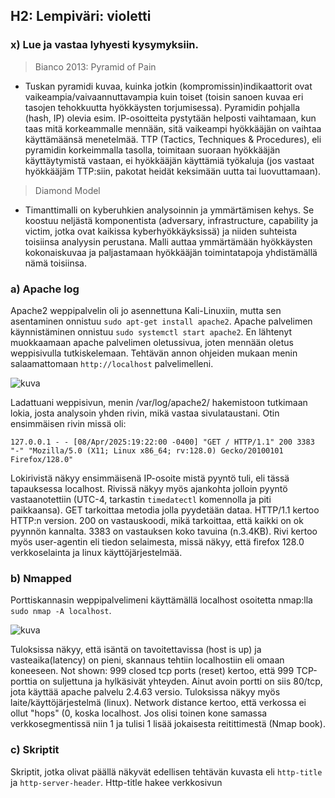 ## H2: Lempiväri: violetti

### x) Lue ja vastaa lyhyesti kysymyksiin.

> Bianco 2013: Pyramid of Pain
- Tuskan pyramidi kuvaa, kuinka jotkin (kompromissin)indikaattorit ovat vaikeampia/vaivaannuttavampia kuin toiset (toisin sanoen kuvaa eri tasojen tehokkuutta hyökkäysten torjumisessa). Pyramidin pohjalla (hash, IP) olevia esim. IP-osoitteita pystytään helposti vaihtamaan, kun taas mitä korkeammalle mennään, sitä vaikeampi hyökkääjän on vaihtaa käyttämäänsä menetelmää.
TTP (Tactics, Techniques & Procedures), eli pyramidin korkeimmalla tasolla, toimitaan suoraan hyökkääjän käyttäytymistä vastaan, ei hyökkääjän käyttämiä työkaluja (jos vastaat hyökkääjäm TTP:siin, pakotat heidät keksimään uutta tai luovuttamaan).

> Diamond Model
- Timanttimalli on kyberuhkien analysoinnin ja ymmärtämisen kehys. Se koostuu neljästä komponentista (adversary, infrastructure, capability ja victim, jotka ovat kaikissa kyberhyökkäyksissä) ja niiden suhteista toisiinsa analyysin perustana. 
Malli auttaa ymmärtämään hyökkäysten kokonaiskuvaa ja paljastamaan hyökkääjän toimintatapoja yhdistämällä nämä toisiinsa.

### a) Apache log

Apache2 weppipalvelin oli jo asennettuna Kali-Linuxiin, mutta sen asentaminen onnistuu `sudo apt-get install apache2`. Apache palvelimen käynnistäminen onnistuu `sudo systemctl start apache2`. En lähtenyt muokkaamaan apache palvelimen oletussivua, joten mennään oletus weppisivulla tutkiskelemaan. Tehtävän annon ohjeiden mukaan menin salaamattomaan `http://localhost` palvelimelleni. 

![kuva](https://github.com/user-attachments/assets/1c403294-9bfa-4d96-b4b1-36daa26b0867)

Ladattuani weppisivun, menin /var/log/apache2/ hakemistoon tutkimaan lokia, josta analysoin yhden rivin, mikä vastaa sivulataustani. Otin ensimmäisen rivin missä oli:
```
127.0.0.1 - - [08/Apr/2025:19:22:00 -0400] "GET / HTTP/1.1" 200 3383 "-" "Mozilla/5.0 (X11; Linux x86_64; rv:128.0) Gecko/20100101 Firefox/128.0"
```
Lokirivistä näkyy ensimmäisenä IP-osoite mistä pyyntö tuli, eli tässä tapauksessa localhost. Rivissä näkyy myös ajankohta jolloin pyyntö vastaanotettiin (UTC-4, tarkastin `timedatectl` komennolla ja piti paikkaansa). GET tarkoittaa metodia jolla pyydetään dataa. HTTP/1.1 kertoo HTTP:n version. 200 on vastauskoodi, mikä tarkoittaa, että kaikki on ok pyynnön kannalta. 3383 on vastauksen koko tavuina (n.3.4KB). Rivi kertoo myös user-agentin eli tiedon selaimesta, missä näkyy, että firefox 128.0 verkkoselainta ja linux käyttöjärjestelmää. 

### b) Nmapped

Porttiskannasin weppipalvelimeni käyttämällä localhost osoitetta nmap:lla `sudo nmap -A localhost`.

![kuva](https://github.com/user-attachments/assets/5131dda3-c83a-4b26-9544-1f88fb21fdeb)

Tuloksissa näkyy, että isäntä on tavoitettavissa (host is up) ja vasteaika(latency) on pieni, skannaus tehtiin localhostiin eli omaan koneeseen. Not shown: 999 closed tcp ports (reset) kertoo, että 999 TCP-porttia on suljettuna ja hylkäsivät yhteyden. Ainut avoin portti on siis 80/tcp, jota käyttää apache palvelu 2.4.63 versio. Tuloksissa näkyy myös laite/käyttöjärjestelmä (linux). Network distance kertoo, että verkossa ei ollut "hops" (0, koska localhost. Jos olisi toinen kone samassa verkkosegmentissä niin 1 ja tulisi 1 lisää jokaisesta reitittimestä (Nmap book). 

### c) Skriptit

Skriptit, jotka olivat päällä näkyvät edellisen tehtävän kuvasta eli `http-title` ja `http-server-header`. Http-title hakee verkkosivun <title>-tagin arvon http-pyynnössä ja lukee vastauksen elementin. Http-server-header lukee http-vastauksen server otsikon, joka paljastaa palvelinohjelmiston nimen ja version. 

### d) 

Tutkin `cat access.log` komennolla, /var/log/apache2/ hakemistossa sijaitsevaa lokia, johon oli tullut skannauksen jälkeen lisää tietoa: 

![kuva](https://github.com/user-attachments/assets/8e25b0c9-3f50-4e9b-ac48-60f15a52dd95)

Nmap sana löytyy lokeista (isolla ja pienellä). Jos laittaa komennon `grep -i "nmap" /var/log/apache2/access.log` niin saa kätevästi tulostettua lokin, jossa nmap merkkijonot ovat korostettuina (-i parametri niin saa isolla ja pienellä kirjaimella nmap korostettua). Grep komennolla voi siis etsiä ja tulostaa tiettyä säännöllistä lauseketta vastaavan merkkijonon tai rivin (linux.fi wiki). Nmap yritti tehdä erilaisia pyyntöjä/tiedusteluja weppipalvelimeen, esim. GET /robots.txt tai GET /HNAP1, mutta useimmat tuottivat 404 virhekoodin. Oli myös tehnyt QZHC metodin, mikä oli tekaistu (kokeili miten palvelin reagoi random metodiin (chatGPT kysytty)). Nmap oli ylipäätään tehnyt epätavallisia HTTP-metodeja, mitä voisi käyttää hyödyksi grep komennoilla löytääkseen porttiskannailuita isoista lokeista. Virhekoodien epäilyttävä iso määrä tiheässä aikavälissä voisi olla toinen.

### e) Wire sharking

pcap tiedosto: [nmaplocalhost.zip](https://github.com/user-attachments/files/19658955/nmaplocalhost.zip)

Kaappasin Wiresharkilla porttiskannauksen ja suodatin `http.user_agent contains "nmap"` (tällä saa ainakin kaikki missä nmap scriptit olivat). Tässä tuli aikalailla samaa juttua kuin mitä apachen loki oli tallentanut.

![kuva](https://github.com/user-attachments/assets/935fb095-c705-4ff3-9177-d790fba6c962)

### f) Net grep

Aloitin verkkoliikenteen (localhost) sieppaamisen komennolla `sudo ngrep -d lo -i nmap`. ngrep on verkkopakettien analysoija, joka luottaa pcap kirjastoon ja GNU regex kirjastoon (wikipedia). -i nmap parametrillä saadaan nmap merkkijonot. Tein porttiskannauksen `sudo nmap -A localhost` ja ngrep sai 25 osumaa. 

![kuva](https://github.com/user-attachments/assets/e3c31410-cece-4600-8465-2f20c2d6f2c8)

### g)h) Agentti ja pienemmät jäljet

Tarkoituksena oli vaihtaa nmapin user-agent niin, että se näyttää tavalliselta verkkoselaimelta. Otin teron vinkeistä löytyneen skriptin ja porttiskannasin nmapilla `sudo nmap -A --script-args http.useragent="BSD experimental on XBox350 alpha (emulated on Nokia 3110)"` ja katsoin muuttuiko useragent apachen lokeista. Ja muuttuihan se (`grep "XBox350" access.log`:

![kuva](https://github.com/user-attachments/assets/2dc41bc7-516b-4128-b03e-b10122db61bf)

Wiresharkistakaan ei löytynyt suodattamalla nmap user-agentiksi mitään.:

![kuva](https://github.com/user-attachments/assets/49b5912a-e3f1-43e9-a65d-47f827791637)

EDIT: greppaamalla löytyikin vielä nmap sanaa joukosta (ja wiresharkista freimiä suodattamalla):

![kuva](https://github.com/user-attachments/assets/d3726563-7d9c-4d59-a948-d4b090817a11)

![kuva](https://github.com/user-attachments/assets/721aa632-85fa-48fa-8ab3-8a15ed76a1ec)


### i)

Pyrin tässä tehtävässä poistamaan viimeisenkin nmap merkkijonon lokeista ja wireshark (juuri tämä lowercheck). Lähdin etsimään /usr/share/nmap/ hakemistosta `grep -ir "nmaplowercheck"` mistä tämä löytyy ja tulokseksi tuli lua scripti nselib/http.lua tiedostosta. Editoin LUA scriptiä (sudoedit), etsin ctrl+f `lowercheck` ja korvasin nmap>RANDOM.

![kuva](https://github.com/user-attachments/assets/6b22b1ad-fd96-47d6-a30e-488692bc0243)

Ja lähdetään taas testaamaan lokitiedoston avulla porttiskannausta. Kaappasin wiresharkilla porttiskannauksen ja ei enää löytynyt lowercheckiä.

![kuva](https://github.com/user-attachments/assets/cf9c2da5-93d5-4862-929a-96bb9f3d63f2)

myös apache lokeista ei löytynyt enää (poistin access.log ja käynnistin apachen uudelleen saadakseni uuden tyhjän tiedoston ja porttiskannasin `sudo rm access.log` `sudo systemctl restart apache2`, ja porttiskannaus `sudo nmap -A --script-args http.useragent="BSD experimental on XBox350 alpha (emulated on Nokia 3110)"`, sekä greppaus `grep -i "nmap" access.log`: 

![kuva](https://github.com/user-attachments/assets/7f097e3f-b121-490f-aeaf-f5b8afc64d82)


### Lähteet

https://terokarvinen.com/verkkoon-tunkeutuminen-ja-tiedustelu/#h2-lempivari-violetti

https://detect-respond.blogspot.com/2013/03/the-pyramid-of-pain.html

https://kravensecurity.com/diamond-model-analysis/

https://nmap.org/book/osdetect-usage.html

https://www.linux.fi/wiki/Grep

ChatGPT QZHC kysyin


